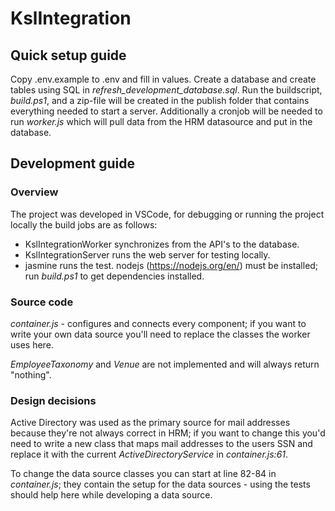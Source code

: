 # KslIntegration

## Quick setup guide
Copy .env.example to .env and fill in values.
Create a database and create tables using SQL in *refresh_development_database.sql*.
Run the buildscript, *build.ps1*, and a zip-file will be created in the publish folder that contains everything needed to start a server.
Additionally a cronjob will be needed to run *worker.js* which will pull data from the HRM datasource and put in the database.

## Development guide
### Overview
The project was developed in VSCode, for debugging or running the project locally the build jobs are as follows:
- KslIntegrationWorker synchronizes from the API's to the database.
- KslIntegrationServer runs the web server for testing locally.
- jasmine runs the test.
nodejs (https://nodejs.org/en/) must be installed; run *build.ps1* to get dependencies installed.

### Source code
*container.js* - configures and connects every component; if you want to write your own data source you'll need to replace the classes the worker uses here.

*EmployeeTaxonomy* and *Venue* are not implemented and will always return "nothing".

### Design decisions
Active Directory was used as the primary source for mail addresses because they're not always correct in HRM; if you want to change this you'd need to write a new class that maps mail addresses to the users SSN and replace it with the current *ActiveDirectoryService* in *container.js:61*.

To change the data source classes you can start at line 82-84 in *container.js*; they contain the setup for the data sources - using the tests should help here while developing a data source.
